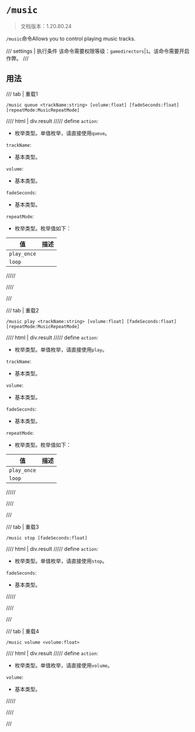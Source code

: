 # `/music`

> 文档版本：1.20.80.24

`/music`命令Allows you to control playing music tracks.

/// settings | 执行条件
该命令需要权限等级：`gamedirectors`|`1`。该命令需要开启作弊。
///

## 用法

/// tab | 重载1
```mcfunction
/music queue <trackName:string> [volume:float] [fadeSeconds:float] [repeatMode:MusicRepeatMode]
```

//// html | div.result
///// define
`action`: <!-- md:samp MusicQueueAction -->

- 枚举类型。单值枚举，请直接使用`queue`。

`trackName`: <!-- md:samp string -->

- 基本类型。

`volume`: <!-- md:samp float -->

- 基本类型。

`fadeSeconds`: <!-- md:samp float -->

- 基本类型。

`repeatMode`: <!-- md:samp MusicRepeatMode -->

- 枚举类型。枚举值如下：

|值|描述|
|---|---|
|`play_once`||
|`loop`||



/////

////

///

/// tab | 重载2
```mcfunction
/music play <trackName:string> [volume:float] [fadeSeconds:float] [repeatMode:MusicRepeatMode]
```

//// html | div.result
///// define
`action`: <!-- md:samp MusicPlayAction -->

- 枚举类型。单值枚举，请直接使用`play`。

`trackName`: <!-- md:samp string -->

- 基本类型。

`volume`: <!-- md:samp float -->

- 基本类型。

`fadeSeconds`: <!-- md:samp float -->

- 基本类型。

`repeatMode`: <!-- md:samp MusicRepeatMode -->

- 枚举类型。枚举值如下：

|值|描述|
|---|---|
|`play_once`||
|`loop`||



/////

////

///

/// tab | 重载3
```mcfunction
/music stop [fadeSeconds:float]
```

//// html | div.result
///// define
`action`: <!-- md:samp MusicStopAction -->

- 枚举类型。单值枚举，请直接使用`stop`。

`fadeSeconds`: <!-- md:samp float -->

- 基本类型。


/////

////

///

/// tab | 重载4
```mcfunction
/music volume <volume:float>
```

//// html | div.result
///// define
`action`: <!-- md:samp MusicVolumeAction -->

- 枚举类型。单值枚举，请直接使用`volume`。

`volume`: <!-- md:samp float -->

- 基本类型。


/////

////

///
